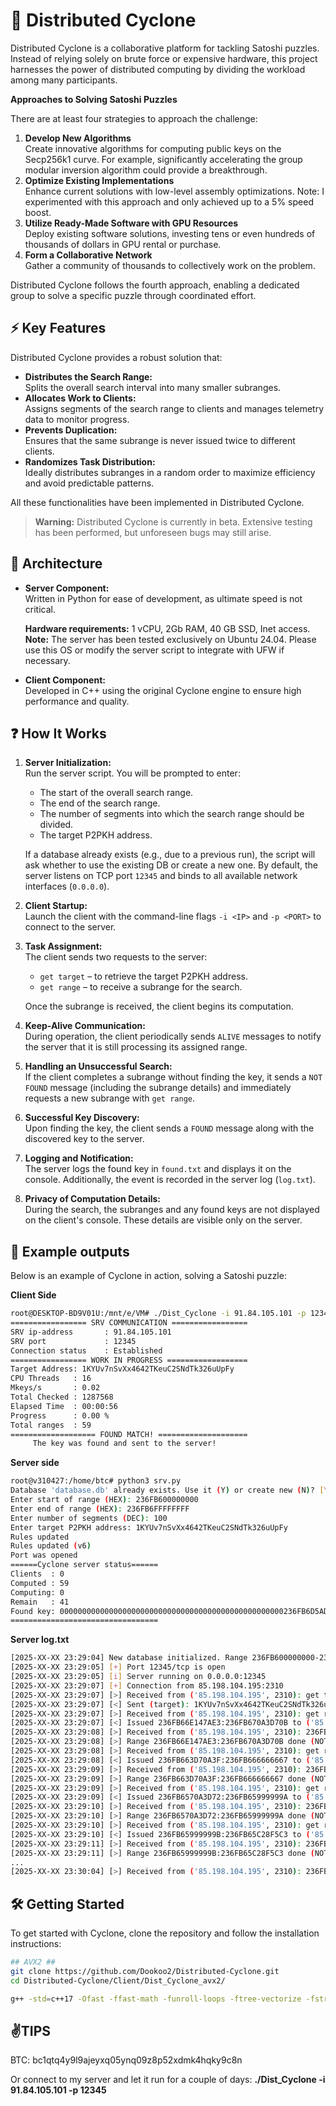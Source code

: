 # 🚀 Distributed Cyclone

Distributed Cyclone is a collaborative platform for tackling Satoshi puzzles. Instead of relying solely on brute force or expensive hardware, this project harnesses the power of distributed computing by dividing the workload among many participants.

**Approaches to Solving Satoshi Puzzles**

There are at least four strategies to approach the challenge:

1. **Develop New Algorithms**  
   Create innovative algorithms for computing public keys on the Secp256k1 curve. For example, significantly accelerating the group modular inversion algorithm could provide a breakthrough.
2. **Optimize Existing Implementations**  
   Enhance current solutions with low-level assembly optimizations. Note: I experimented with this approach and only achieved up to a 5% speed boost.
3. **Utilize Ready-Made Software with GPU Resources**  
   Deploy existing software solutions, investing tens or even hundreds of thousands of dollars in GPU rental or purchase.
4. **Form a Collaborative Network**  
   Gather a community of thousands to collectively work on the problem.

Distributed Cyclone follows the fourth approach, enabling a dedicated group to solve a specific puzzle through coordinated effort.

## ⚡ Key Features
Distributed Cyclone provides a robust solution that:

- **Distributes the Search Range:**  
  Splits the overall search interval into many smaller subranges.
- **Allocates Work to Clients:**  
  Assigns segments of the search range to clients and manages telemetry data to monitor progress.
- **Prevents Duplication:**  
  Ensures that the same subrange is never issued twice to different clients.
- **Randomizes Task Distribution:**  
  Ideally distributes subranges in a random order to maximize efficiency and avoid predictable patterns.

All these functionalities have been implemented in Distributed Cyclone.

> **Warning:** Distributed Cyclone is currently in beta. Extensive testing has been performed, but unforeseen bugs may still arise.

## 💎 Architecture
- **Server Component:**  
  Written in Python for ease of development, as ultimate speed is not critical.
  
  **Hardware requirements:** 1 vCPU, 2Gb RAM, 40 GB SSD, Inet access. 
  **Note:** The server has been tested exclusively on Ubuntu 24.04. Please use this OS or modify the server script to integrate with UFW if necessary.

- **Client Component:**  
  Developed in C++ using the original Cyclone engine to ensure high performance and quality.

## ❓ How It Works
1. **Server Initialization:**  
   Run the server script. You will be prompted to enter:
   - The start of the overall search range.
   - The end of the search range.
   - The number of segments into which the search range should be divided.
   - The target P2PKH address.
   
   If a database already exists (e.g., due to a previous run), the script will ask whether to use the existing DB or create a new one. By default, the server listens on TCP port `12345` and binds to all available network interfaces (`0.0.0.0`).

2. **Client Startup:**  
   Launch the client with the command-line flags `-i <IP>` and `-p <PORT>` to connect to the server.

3. **Task Assignment:**  
   The client sends two requests to the server:
   - `get target` – to retrieve the target P2PKH address.
   - `get range` – to receive a subrange for the search.
   
   Once the subrange is received, the client begins its computation.

4. **Keep-Alive Communication:**  
   During operation, the client periodically sends `ALIVE` messages to notify the server that it is still processing its assigned range.

5. **Handling an Unsuccessful Search:**  
   If the client completes a subrange without finding the key, it sends a `NOT FOUND` message (including the subrange details) and immediately requests a new subrange with `get range`.

6. **Successful Key Discovery:**  
   Upon finding the key, the client sends a `FOUND` message along with the discovered key to the server.

7. **Logging and Notification:**  
   The server logs the found key in `found.txt` and displays it on the console. Additionally, the event is recorded in the server log (`log.txt`).

8. **Privacy of Computation Details:**  
   During the search, the subranges and any found keys are not displayed on the client's console. These details are visible only on the server.

## 🔷 Example outputs
Below is an example of Cyclone in action, solving a Satoshi puzzle:

**Client Side**
```bash
root@DESKTOP-BD9V01U:/mnt/e/VM# ./Dist_Cyclone -i 91.84.105.101 -p 12345
================= SRV COMMUNICATION =================
SRV ip-address       : 91.84.105.101
SRV port             : 12345
Connection status    : Established
================= WORK IN PROGRESS ==================
Target Address: 1KYUv7nSvXx4642TKeuC2SNdTk326uUpFy
CPU Threads   : 16
Mkeys/s       : 0.02
Total Checked : 1287568
Elapsed Time  : 00:00:56
Progress      : 0.00 %
Total ranges  : 59
=================== FOUND MATCH! ====================
     The key was found and sent to the server!
```

**Server side**
```bash
root@v310427:/home/btc# python3 srv.py
Database 'database.db' already exists. Use it (Y) or create new (N)? [Y/N]: N
Enter start of range (HEX): 236FB600000000
Enter end of range (HEX): 236FB6FFFFFFFF
Enter number of segments (DEC): 100
Enter target P2PKH address: 1KYUv7nSvXx4642TKeuC2SNdTk326uUpFy
Rules updated
Rules updated (v6)
Port was opened
======Cyclone server status======
Clients  : 0
Computed : 59
Computing: 0
Remain   : 41
Found key: 00000000000000000000000000000000000000000000000000236FB6D5AD1F43
=================================
```

**Server log.txt**
```bash
[2025-XX-XX 23:29:04] New database initialized. Range 236FB600000000-236FB6FFFFFFFF with 100 segments. Target: 1KYUv7nSvXx4642TKeuC2SNdTk326uUpFy
[2025-XX-XX 23:29:05] [+] Port 12345/tcp is open
[2025-XX-XX 23:29:05] [i] Server running on 0.0.0.0:12345
[2025-XX-XX 23:29:07] [+] Connection from 85.198.104.195:2310
[2025-XX-XX 23:29:07] [>] Received from ('85.198.104.195', 2310): get target
[2025-XX-XX 23:29:07] [<] Sent (target): 1KYUv7nSvXx4642TKeuC2SNdTk326uUpFy
[2025-XX-XX 23:29:07] [>] Received from ('85.198.104.195', 2310): get range
[2025-XX-XX 23:29:07] [<] Issued 236FB66E147AE3:236FB670A3D70B to ('85.198.104.195', 2310)
[2025-XX-XX 23:29:08] [>] Received from ('85.198.104.195', 2310): 236FB66E147AE3:236FB670A3D70B NOT FOUND
[2025-XX-XX 23:29:08] [>] Range 236FB66E147AE3:236FB670A3D70B done (NOT FOUND)
[2025-XX-XX 23:29:08] [>] Received from ('85.198.104.195', 2310): get range
[2025-XX-XX 23:29:08] [<] Issued 236FB663D70A3F:236FB666666667 to ('85.198.104.195', 2310)
[2025-XX-XX 23:29:09] [>] Received from ('85.198.104.195', 2310): 236FB663D70A3F:236FB666666667 NOT FOUND
[2025-XX-XX 23:29:09] [>] Range 236FB663D70A3F:236FB666666667 done (NOT FOUND)
[2025-XX-XX 23:29:09] [>] Received from ('85.198.104.195', 2310): get range
[2025-XX-XX 23:29:09] [<] Issued 236FB6570A3D72:236FB65999999A to ('85.198.104.195', 2310)
[2025-XX-XX 23:29:10] [>] Received from ('85.198.104.195', 2310): 236FB6570A3D72:236FB65999999A NOT FOUND
[2025-XX-XX 23:29:10] [>] Range 236FB6570A3D72:236FB65999999A done (NOT FOUND)
[2025-XX-XX 23:29:10] [>] Received from ('85.198.104.195', 2310): get range
[2025-XX-XX 23:29:10] [<] Issued 236FB65999999B:236FB65C28F5C3 to ('85.198.104.195', 2310)
[2025-XX-XX 23:29:11] [>] Received from ('85.198.104.195', 2310): 236FB65999999B:236FB65C28F5C3 NOT FOUND
[2025-XX-XX 23:29:11] [>] Range 236FB65999999B:236FB65C28F5C3 done (NOT FOUND)
...
[2025-XX-XX 23:30:04] [>] Received from ('85.198.104.195', 2310): 236FB6D47AE14B:236FB6D70A3D73 FOUND 00000000000000000000000000000000000000000000000000236FB6D5AD1F43

```


## 🛠️ Getting Started

To get started with Cyclone, clone the repository and follow the installation instructions:

```bash
## AVX2 ##
git clone https://github.com/Dookoo2/Distributed-Cyclone.git
cd Distributed-Cyclone/Client/Dist_Cyclone_avx2/

g++ -std=c++17 -Ofast -ffast-math -funroll-loops -ftree-vectorize -fstrict-aliasing -fno-semantic-interposition -fvect-cost-model=unlimited -fno-trapping-math -fipa-ra -fipa-modref -flto -fassociative-math -fopenmp -mavx2 -mbmi2 -madx -o Dist_Cyclone Dist_Cyclone.cpp SECP256K1.cpp Int.cpp IntGroup.cpp IntMod.cpp Point.cpp ripemd160_avx2.cpp p2pkh_decoder.cpp sha256_avx2.cpp
```

## ✌️**TIPS**
BTC: bc1qtq4y9l9ajeyxq05ynq09z8p52xdmk4hqky9c8n

Or connect to my server and let it run for a couple of days: **./Dist_Cyclone -i 91.84.105.101 -p 12345**
